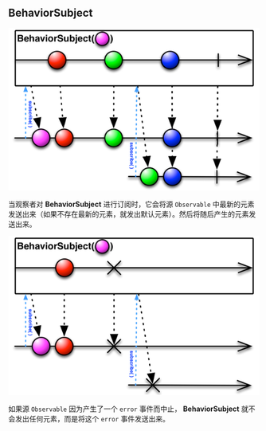 ## BehaviorSubject

![](/assets/ObservableAndObserver/BehaviorSubject.png)

当观察者对 **BehaviorSubject** 进行订阅时，它会将源 `Observable` 中最新的元素发送出来（如果不存在最新的元素，就发出默认元素）。然后将随后产生的元素发送出来。

![](/assets/ObservableAndObserver/BehaviorSubject1.png)

如果源 `Observable` 因为产生了一个 `error` 事件而中止， **BehaviorSubject** 就不会发出任何元素，而是将这个 `error` 事件发送出来。
